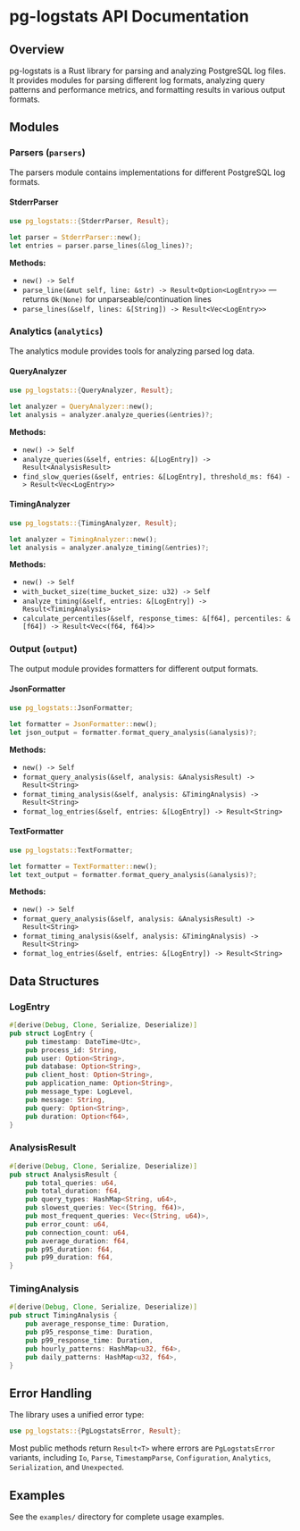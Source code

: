 # pg-logstats API Documentation

## Overview

pg-logstats is a Rust library for parsing and analyzing PostgreSQL log files. It provides modules for parsing different log formats, analyzing query patterns and performance metrics, and formatting results in various output formats.

## Modules

### Parsers (`parsers`)

The parsers module contains implementations for different PostgreSQL log formats.

#### StderrParser

```rust
use pg_logstats::{StderrParser, Result};

let parser = StderrParser::new();
let entries = parser.parse_lines(&log_lines)?;
```

**Methods:**
- `new() -> Self`
- `parse_line(&mut self, line: &str) -> Result<Option<LogEntry>>` — returns `Ok(None)` for unparseable/continuation lines
- `parse_lines(&self, lines: &[String]) -> Result<Vec<LogEntry>>`

### Analytics (`analytics`)

The analytics module provides tools for analyzing parsed log data.

#### QueryAnalyzer

```rust
use pg_logstats::{QueryAnalyzer, Result};

let analyzer = QueryAnalyzer::new();
let analysis = analyzer.analyze_queries(&entries)?;
```

**Methods:**
- `new() -> Self`
- `analyze_queries(&self, entries: &[LogEntry]) -> Result<AnalysisResult>`
- `find_slow_queries(&self, entries: &[LogEntry], threshold_ms: f64) -> Result<Vec<LogEntry>>`

#### TimingAnalyzer

```rust
use pg_logstats::{TimingAnalyzer, Result};

let analyzer = TimingAnalyzer::new();
let analysis = analyzer.analyze_timing(&entries)?;
```

**Methods:**
- `new() -> Self`
- `with_bucket_size(time_bucket_size: u32) -> Self`
- `analyze_timing(&self, entries: &[LogEntry]) -> Result<TimingAnalysis>`
- `calculate_percentiles(&self, response_times: &[f64], percentiles: &[f64]) -> Result<Vec<(f64, f64)>>`

### Output (`output`)

The output module provides formatters for different output formats.

#### JsonFormatter

```rust
use pg_logstats::JsonFormatter;

let formatter = JsonFormatter::new();
let json_output = formatter.format_query_analysis(&analysis)?;
```

**Methods:**
- `new() -> Self`
- `format_query_analysis(&self, analysis: &AnalysisResult) -> Result<String>`
- `format_timing_analysis(&self, analysis: &TimingAnalysis) -> Result<String>`
- `format_log_entries(&self, entries: &[LogEntry]) -> Result<String>`

#### TextFormatter

```rust
use pg_logstats::TextFormatter;

let formatter = TextFormatter::new();
let text_output = formatter.format_query_analysis(&analysis)?;
```

**Methods:**
- `new() -> Self`
- `format_query_analysis(&self, analysis: &AnalysisResult) -> Result<String>`
- `format_timing_analysis(&self, analysis: &TimingAnalysis) -> Result<String>`
- `format_log_entries(&self, entries: &[LogEntry]) -> Result<String>`

## Data Structures

### LogEntry

```rust
#[derive(Debug, Clone, Serialize, Deserialize)]
pub struct LogEntry {
    pub timestamp: DateTime<Utc>,
    pub process_id: String,
    pub user: Option<String>,
    pub database: Option<String>,
    pub client_host: Option<String>,
    pub application_name: Option<String>,
    pub message_type: LogLevel,
    pub message: String,
    pub query: Option<String>,
    pub duration: Option<f64>,
}
```

### AnalysisResult

```rust
#[derive(Debug, Clone, Serialize, Deserialize)]
pub struct AnalysisResult {
    pub total_queries: u64,
    pub total_duration: f64,
    pub query_types: HashMap<String, u64>,
    pub slowest_queries: Vec<(String, f64)>,
    pub most_frequent_queries: Vec<(String, u64)>,
    pub error_count: u64,
    pub connection_count: u64,
    pub average_duration: f64,
    pub p95_duration: f64,
    pub p99_duration: f64,
}
```

### TimingAnalysis

```rust
#[derive(Debug, Clone, Serialize, Deserialize)]
pub struct TimingAnalysis {
    pub average_response_time: Duration,
    pub p95_response_time: Duration,
    pub p99_response_time: Duration,
    pub hourly_patterns: HashMap<u32, f64>,
    pub daily_patterns: HashMap<u32, f64>,
}
```

## Error Handling

The library uses a unified error type:

```rust
use pg_logstats::{PgLogstatsError, Result};
```

Most public methods return `Result<T>` where errors are `PgLogstatsError` variants, including `Io`, `Parse`, `TimestampParse`, `Configuration`, `Analytics`, `Serialization`, and `Unexpected`.

## Examples

See the `examples/` directory for complete usage examples.
